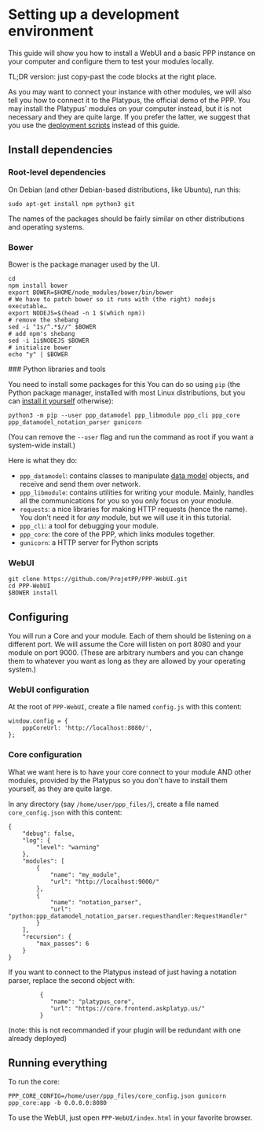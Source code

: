 # Setting up a development environment

This guide will show you how to install a WebUI and a basic PPP
instance on your computer and configure them to test your modules
locally.

TL;DR version: just copy-past the code blocks at the right place.

As you may want to connect your instance with other modules, we
will also tell you how to connect it to the Platypus, the official
demo of the PPP.
You may install the Platypus' modules on your computer instead,
but it is not necessary and they are quite large.
If you prefer the latter, we suggest that you use the
[deployment scripts](https://github.com/ProjetPP/Deployment#readme)
instead of this guide.

## Install dependencies

### Root-level dependencies

On Debian (and other Debian-based distributions, like Ubuntu), run
this:

```
sudo apt-get install npm python3 git
```

The names of the packages should be fairly similar on other
distributions and operating systems.

### Bower

Bower is the package manager used by the UI.

```
cd
npm install bower
export BOWER=$HOME/node_modules/bower/bin/bower
# We have to patch bower so it runs with (the right) nodejs executable…
export NODEJS=$(head -n 1 $(which npm))
# remove the shebang
sed -i "1s/^.*$//" $BOWER
# add npm's shebang
sed -i 1i$NODEJS $BOWER
# initialize bower
echo "y" | $BOWER
```

### Python libraries and tools

You need to install some packages for this
You can do so using `pip` (the Python package manager,
installed with most Linux distributions, but you can
[install it yourself](https://pip.pypa.io/en/latest/installing.html)
otherwise):

```
python3 -m pip --user ppp_datamodel ppp_libmodule ppp_cli ppp_core ppp_datamodel_notation_parser gunicorn
```

(You can remove the `--user` flag and run the command as root if you
want a system-wide install.)

Here is what they do:

* `ppp_datamodel`: contains classes to manipulate
  [data model](https://github.com/ProjetPP/Documentation/blob/master/data-model.md)
  objects, and receive and send them over network.
* `ppp_libmodule`: contains utilities for writing your module.
  Mainly, handles all the communications for you so you only focus
  on your module.
* `requests`: a nice libraries for making HTTP requests (hence the name).
  You don't need it for *any* module, but we will use it in this
  tutorial.
* `ppp_cli`: a tool for debugging your module.
* `ppp_core`: the core of the PPP, which links modules
  together.
* `gunicorn`: a HTTP server for Python scripts

### WebUI

```
git clone https://github.com/ProjetPP/PPP-WebUI.git
cd PPP-WebUI
$BOWER install
```

## Configuring

You will run a Core and your module. Each of them should be listening on a
different port.
We will assume the Core will listen on port 8080 and your module on
port 9000. (These are arbitrary numbers and you can change them to whatever
you want as long as they are allowed by your operating system.)

### WebUI configuration

At the root of `PPP-WebUI`, create a file named `config.js` with this
content:

```
window.config = {
    pppCoreUrl: 'http://localhost:8080/',
};
```

### Core configuration

What we want here is to have your core connect to your module AND other
modules, provided by the Platypus so you don't have to install them
yourself, as they are quite large.

In any directory (say `/home/user/ppp_files/`), create a file named
`core_config.json` with this content:

```
{
    "debug": false,
    "log": {
        "level": "warning"
    },
    "modules": [
        {
            "name": "my_module",
            "url": "http://localhost:9000/"
        },
        {
            "name": "notation_parser",
            "url": "python:ppp_datamodel_notation_parser.requesthandler:RequestHandler"
        }
    ],
    "recursion": {
        "max_passes": 6
    }
}
```

If you want to connect to the Platypus instead of just having a notation
parser, replace the second object with:

```
         {
            "name": "platypus_core",
            "url": "https://core.frontend.askplatyp.us/"
         }
```

(note: this is not recommanded if your plugin will be redundant
with one already deployed)

## Running everything

To run the core:

```
PPP_CORE_CONFIG=/home/user/ppp_files/core_config.json gunicorn ppp_core:app -b 0.0.0.0:8080
```

To use the WebUI, just open `PPP-WebUI/index.html` in your favorite
browser.
